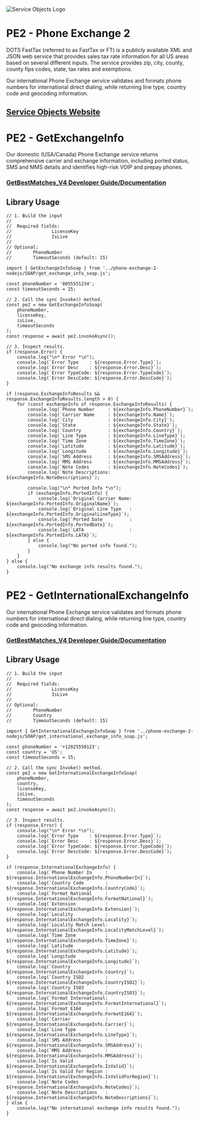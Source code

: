 ﻿![Service Objects Logo](https://www.serviceobjects.com/wp-content/uploads/2021/05/SO-Logo-with-TM.gif "Service Objects Logo")

# PE2 - Phone Exchange 2

DOTS FastTax (referred to as FastTax or FT) is a publicly available XML and JSON web service that provides sales tax rate information for all US areas based on several different inputs. The service provides zip, city, county, county fips codes, state, tax rates and exemptions. 

Our international Phone Exchange service validates and formats phone numbers for international direct dialing, while returning line type, country code and geocoding information.

## [Service Objects Website](https://serviceobjects.com)

# PE2 - GetExchangeInfo

Our domestic (USA/Canada) Phone Exchange service returns comprehensive carrier and exchange information, including ported status, SMS and MMS details and identifies high-risk VOIP and prepay phones.

### [GetBestMatches_V4 Developer Guide/Documentation](https://www.serviceobjects.com/docs/dots-fasttax/ft-operations/ft-getbestmatch-recommended-operation/)

## Library Usage

```
// 1. Build the input
//
//  Required fields:
//               LicenseKey
//               IsLive
// 
// Optional:
//        PhoneNumber
//        TimeoutSeconds (default: 15)

import { GetExchangeInfoSoap } from '../phone-exchange-2-nodejs/SOAP/get_exchange_info_soap.js';

const phoneNumber = '8055551234';
const timeoutSeconds = 15;

// 2. Call the sync Invoke() method.
const pe2 = new GetExchangeInfoSoap(
    phoneNumber,
    licenseKey,
    isLive,
    timeoutSeconds
);
const response = await pe2.invokeAsync();

// 3. Inspect results.
if (response.Error) {
    console.log("\n* Error *\n");
    console.log(`Error Type    : ${response.Error.Type}`);
    console.log(`Error Desc    : ${response.Error.Desc}`);
    console.log(`Error TypeCode: ${response.Error.TypeCode}`);
    console.log(`Error DescCode: ${response.Error.DescCode}`);
}

if (response.ExchangeInfoResults && response.ExchangeInfoResults.length > 0) {
    for (const exchangeInfo of response.ExchangeInfoResults) {
        console.log(`Phone Number     : ${exchangeInfo.PhoneNumber}`);
        console.log(`Carrier Name     : ${exchangeInfo.Name}`);
        console.log(`City             : ${exchangeInfo.City}`);
        console.log(`State            : ${exchangeInfo.State}`);
        console.log(`Country          : ${exchangeInfo.Country}`);
        console.log(`Line Type        : ${exchangeInfo.LineType}`);
        console.log(`Time Zone        : ${exchangeInfo.TimeZone}`);
        console.log(`Latitude         : ${exchangeInfo.Latitude}`);
        console.log(`Longitude        : ${exchangeInfo.Longitude}`);
        console.log(`SMS Address      : ${exchangeInfo.SMSAddress}`);
        console.log(`MMS Address      : ${exchangeInfo.MMSAddress}`);
        console.log(`Note Codes       : ${exchangeInfo.NoteCodes}`);
        console.log(`Note Descriptions: ${exchangeInfo.NoteDescriptions}`);

        console.log("\n* Ported Info *\n");
        if (exchangeInfo.PortedInfo) {
            console.log(`Original Carrier Name: ${exchangeInfo.PortedInfo.OriginalName}`);
            console.log(`Original Line Type   : ${exchangeInfo.PortedInfo.OriginalLineType}`);
            console.log(`Ported Date          : ${exchangeInfo.PortedInfo.PortedDate}`);
            console.log(`LATA                 : ${exchangeInfo.PortedInfo.LATA}`);
        } else {
            console.log("No ported info found.");
        }
    }
} else {
    console.log("No exchange info results found.");
}
```
# PE2 - GetInternationalExchangeInfo

Our international Phone Exchange service validates and formats phone numbers for international direct dialing, while returning line type, country code and geocoding information.

### [GetBestMatches_V4 Developer Guide/Documentation](https://www.serviceobjects.com/docs/dots-fasttax/ft-operations/ft-getbestmatch-recommended-operation/)

## Library Usage

```
// 1. Build the input
//
//  Required fields:
//               LicenseKey
//               IsLive
// 
// Optional:
//        PhoneNumber
//        Country
//        TimeoutSeconds (default: 15)

import { GetInternationalExchangeInfoSoap } from '../phone-exchange-2-nodejs/SOAP/get_international_exchange_info_soap.js';

const phoneNumber = '+12025550123';
const country = 'US';
const timeoutSeconds = 15;

// 2. Call the sync Invoke() method.
const pe2 = new GetInternationalExchangeInfoSoap(
    phoneNumber,
    country,
    licenseKey,
    isLive,
    timeoutSeconds
);
const response = await pe2.invokeAsync();

// 3. Inspect results.
if (response.Error) {
    console.log("\n* Error *\n");
    console.log(`Error Type    : ${response.Error.Type}`);
    console.log(`Error Desc    : ${response.Error.Desc}`);
    console.log(`Error TypeCode: ${response.Error.TypeCode}`);
    console.log(`Error DescCode: ${response.Error.DescCode}`);
}

if (response.InternationalExchangeInfo) {
    console.log(`Phone Number In     : ${response.InternationalExchangeInfo.PhoneNumberIn}`);
    console.log(`Country Code        : ${response.InternationalExchangeInfo.CountryCode}`);
    console.log(`Format National     : ${response.InternationalExchangeInfo.FormatNational}`);
    console.log(`Extension           : ${response.InternationalExchangeInfo.Extension}`);
    console.log(`Locality            : ${response.InternationalExchangeInfo.Locality}`);
    console.log(`Locality Match Level: ${response.InternationalExchangeInfo.LocalityMatchLevel}`);
    console.log(`Time Zone           : ${response.InternationalExchangeInfo.TimeZone}`);
    console.log(`Latitude            : ${response.InternationalExchangeInfo.Latitude}`);
    console.log(`Longitude           : ${response.InternationalExchangeInfo.Longitude}`);
    console.log(`Country             : ${response.InternationalExchangeInfo.Country}`);
    console.log(`Country ISO2        : ${response.InternationalExchangeInfo.CountryISO2}`);
    console.log(`Country ISO3        : ${response.InternationalExchangeInfo.CountryISO3}`);
    console.log(`Format International: ${response.InternationalExchangeInfo.FormatInternational}`);
    console.log(`Format E164         : ${response.InternationalExchangeInfo.FormatE164}`);
    console.log(`Carrier             : ${response.InternationalExchangeInfo.Carrier}`);
    console.log(`Line Type           : ${response.InternationalExchangeInfo.LineType}`);
    console.log(`SMS Address         : ${response.InternationalExchangeInfo.SMSAddress}`);
    console.log(`MMS Address         : ${response.InternationalExchangeInfo.MMSAddress}`);
    console.log(`Is Valid            : ${response.InternationalExchangeInfo.IsValid}`);
    console.log(`Is Valid For Region : ${response.InternationalExchangeInfo.IsValidForRegion}`);
    console.log(`Note Codes          : ${response.InternationalExchangeInfo.NoteCodes}`);
    console.log(`Note Descriptions   : ${response.InternationalExchangeInfo.NoteDescriptions}`);
} else {
    console.log("No international exchange info results found.");
}
```

